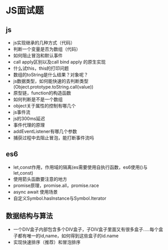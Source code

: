 # JS面试题

## js

- js实现继承的几种方式（代码）
- 判断一个变量是否为数组（代码）
- 如何阻止冒泡和默认事件
- call apply区别以及call bind apply 的原生实现
- 什么试this，this的打印问题
- 数组的toString是什么结果？对象呢？
- js数据类型，如何能快速的去判断类型(Object.prototype.toString.call(value))
- 原型链，function的构造函数
- 如何判断是不是一个数组
- object关于属性的控制有哪几个
- js事件流
- js的300ms延迟
- 事件代理的原理
- addEventListener有哪几个参数
- 捕获过程中去阻止冒泡，能打断事件流吗

## es6

- let,const作用，作用域的隔离(es需要使用自执行函数，es6使用()与let,const)
- 使用箭头函数要注意的地方
- promise原理，promise.all，promise.race
- async await 使用场景
- 自定义Symbol.hasInstance与Symbol.Iterator

## 数据结构与算法

- 一个DIV盒子内部包含多个DIV盒子，子DIV盒子里面又有很多盒子.....每个盒子都有唯一的id,name，如何得到这些盒子的id.name
- 实现快速排序（推荐）和冒泡排序
